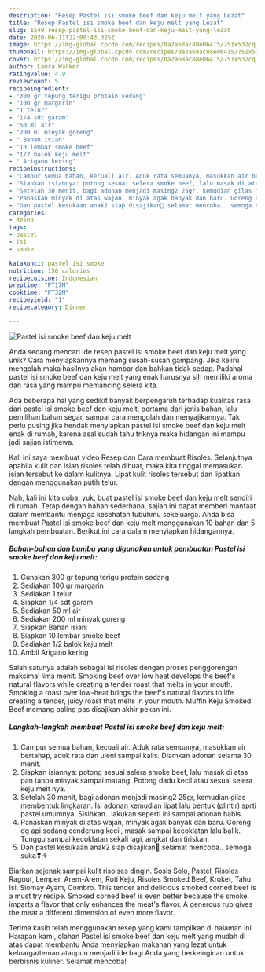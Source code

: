 ```yaml
---
description: "Resep Pastel isi smoke beef dan keju melt yang Lezat"
title: "Resep Pastel isi smoke beef dan keju melt yang Lezat"
slug: 1540-resep-pastel-isi-smoke-beef-dan-keju-melt-yang-lezat
date: 2020-06-11T22:00:43.325Z
image: https://img-global.cpcdn.com/recipes/0a2a68ac88e06415/751x532cq70/pastel-isi-smoke-beef-dan-keju-melt-foto-resep-utama.jpg
thumbnail: https://img-global.cpcdn.com/recipes/0a2a68ac88e06415/751x532cq70/pastel-isi-smoke-beef-dan-keju-melt-foto-resep-utama.jpg
cover: https://img-global.cpcdn.com/recipes/0a2a68ac88e06415/751x532cq70/pastel-isi-smoke-beef-dan-keju-melt-foto-resep-utama.jpg
author: Laura Walker
ratingvalue: 4.9
reviewcount: 5
recipeingredient:
- "300 gr tepung terigu protein sedang"
- "100 gr margarin"
- "1 telur"
- "1/4 sdt garam"
- "50 ml air"
- "200 ml minyak goreng"
- " Bahan isian"
- "10 lembar smoke beef"
- "1/2 balok keju melt"
- " Arigano kering"
recipeinstructions:
- "Campur semua bahan, kecuali air. Aduk rata semuanya, masukkan air bertahap, aduk rata dan uleni sampai kalis. Diamkan adonan selama 30 menit."
- "Siapkan isiannya: potong sesuai selera smoke beef, lalu masak di atas pan tanpa minyak sampai matang. Potong dadu kecil atau sesuai selera keju melt nya."
- "Setelah 30 menit, bagi adonan menjadi masing2 25gr, kemudian gilas membentuk lingkaran. Isi adonan kemudian lipat lalu bentuk (plintir) sprti pastel umumnya. Sisihkan.. lakukan seperti ini sampai adonan habis."
- "Panaskan minyak di atas wajan, minyak agak banyak dan baru. Goreng dg api sedang cenderung kecil, masak sampai kecoklatan lalu balik. Tunggu sampai kecoklatan sekali lagi, angkat dan tiriskan."
- "Dan pastel kesukaan anak2 siap disajikan🤗 selamat mencoba.. semoga suka❣⚘"
categories:
- Resep
tags:
- pastel
- isi
- smoke

katakunci: pastel isi smoke 
nutrition: 156 calories
recipecuisine: Indonesian
preptime: "PT17M"
cooktime: "PT32M"
recipeyield: "1"
recipecategory: Dinner

---
```



![Pastel isi smoke beef dan keju melt](https://img-global.cpcdn.com/recipes/0a2a68ac88e06415/751x532cq70/pastel-isi-smoke-beef-dan-keju-melt-foto-resep-utama.jpg)

Anda sedang mencari ide resep pastel isi smoke beef dan keju melt yang unik? Cara menyiapkannya memang susah-susah gampang. Jika keliru mengolah maka hasilnya akan hambar dan bahkan tidak sedap. Padahal pastel isi smoke beef dan keju melt yang enak harusnya sih memiliki aroma dan rasa yang mampu memancing selera kita.

Ada beberapa hal yang sedikit banyak berpengaruh terhadap kualitas rasa dari pastel isi smoke beef dan keju melt, pertama dari jenis bahan, lalu pemilihan bahan segar, sampai cara mengolah dan menyajikannya. Tak perlu pusing jika hendak menyiapkan pastel isi smoke beef dan keju melt enak di rumah, karena asal sudah tahu triknya maka hidangan ini mampu jadi sajian istimewa.

Kali ini saya membuat video Resep dan Cara membuat Risoles. Selanjutnya apabila kulit dan isian risoles telah dibuat, maka kita tinggal memasukan isian tersebut ke dalam kulitnya. Lipat kulit risoles tersebut dan lipatkan dengan menggunakan putih telur.


Nah, kali ini kita coba, yuk, buat pastel isi smoke beef dan keju melt sendiri di rumah. Tetap dengan bahan sederhana, sajian ini dapat memberi manfaat dalam membantu menjaga kesehatan tubuhmu sekeluarga. Anda bisa membuat Pastel isi smoke beef dan keju melt menggunakan 10 bahan dan 5 langkah pembuatan. Berikut ini cara dalam menyiapkan hidangannya.

<!--inarticleads1-->

##### Bahan-bahan dan bumbu yang digunakan untuk pembuatan Pastel isi smoke beef dan keju melt:

1. Gunakan 300 gr tepung terigu protein sedang
1. Sediakan 100 gr margarin
1. Sediakan 1 telur
1. Siapkan 1/4 sdt garam
1. Sediakan 50 ml air
1. Sediakan 200 ml minyak goreng
1. Siapkan  Bahan isian:
1. Siapkan 10 lembar smoke beef
1. Sediakan 1/2 balok keju melt
1. Ambil  Arigano kering


Salah satunya adalah sebagai isi risoles dengan proses penggorengan maksimal lima menit. Smoking beef over low heat develops the beef&#39;s natural flavors while creating a tender roast that melts in your mouth. Smoking a roast over low-heat brings the beef&#39;s natural flavors to life creating a tender, juicy roast that melts in your mouth. Muffin Keju Smoked Beef memang paling pas disajikan akhir pekan ini. 

<!--inarticleads2-->

##### Langkah-langkah membuat Pastel isi smoke beef dan keju melt:

1. Campur semua bahan, kecuali air. Aduk rata semuanya, masukkan air bertahap, aduk rata dan uleni sampai kalis. Diamkan adonan selama 30 menit.
1. Siapkan isiannya: potong sesuai selera smoke beef, lalu masak di atas pan tanpa minyak sampai matang. Potong dadu kecil atau sesuai selera keju melt nya.
1. Setelah 30 menit, bagi adonan menjadi masing2 25gr, kemudian gilas membentuk lingkaran. Isi adonan kemudian lipat lalu bentuk (plintir) sprti pastel umumnya. Sisihkan.. lakukan seperti ini sampai adonan habis.
1. Panaskan minyak di atas wajan, minyak agak banyak dan baru. Goreng dg api sedang cenderung kecil, masak sampai kecoklatan lalu balik. Tunggu sampai kecoklatan sekali lagi, angkat dan tiriskan.
1. Dan pastel kesukaan anak2 siap disajikan🤗 selamat mencoba.. semoga suka❣⚘


Biarkan sejenak sampai kulit risolses dingin. Sosis Solo, Pastel, Risoles Ragout, Lemper, Arem-Arem, Roti Keju, Risoles Smoked Beef, Kroket, Tahu Isi, Siomay Ayam, Combro. This tender and delicious smoked corned beef is a must try recipe. Smoked corned beef is even better because the smoke imparts a flavor that only enhances the meat&#39;s flavor. A generous rub gives the meat a different dimension of even more flavor. 

Terima kasih telah menggunakan resep yang kami tampilkan di halaman ini. Harapan kami, olahan Pastel isi smoke beef dan keju melt yang mudah di atas dapat membantu Anda menyiapkan makanan yang lezat untuk keluarga/teman ataupun menjadi ide bagi Anda yang berkeinginan untuk berbisnis kuliner. Selamat mencoba!
